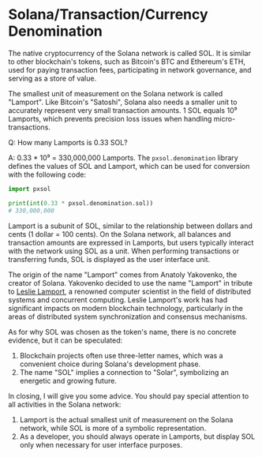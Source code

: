 # Solana/Transaction/Currency Denomination

The native cryptocurrency of the Solana network is called SOL. It is similar to other blockchain's tokens, such as Bitcoin's BTC and Ethereum's ETH, used for paying transaction fees, participating in network governance, and serving as a store of value.

The smallest unit of measurement on the Solana network is called "Lamport". Like Bitcoin's "Satoshi", Solana also needs a smaller unit to accurately represent very small transaction amounts. 1 SOL equals 10⁹ Lamports, which prevents precision loss issues when handling micro-transactions.

Q: How many Lamports is 0.33 SOL?

A: 0.33 * 10⁹ = 330,000,000 Lamports. The `pxsol.denomination` library defines the values of SOL and Lamport, which can be used for conversion with the following code:

```python
import pxsol

print(int(0.33 * pxsol.denomination.sol))
# 330,000,000
```

Lamport is a subunit of SOL, similar to the relationship between dollars and cents (1 dollar = 100 cents). On the Solana network, all balances and transaction amounts are expressed in Lamports, but users typically interact with the network using SOL as a unit. When performing transactions or transferring funds, SOL is displayed as the user interface unit.

The origin of the name "Lamport" comes from Anatoly Yakovenko, the creator of Solana. Yakovenko decided to use the name "Lamport" in tribute to [Leslie Lamport](https://en.wikipedia.org/wiki/Leslie_Lamport), a renowned computer scientist in the field of distributed systems and concurrent computing. Leslie Lamport's work has had significant impacts on modern blockchain technology, particularly in the areas of distributed system synchronization and consensus mechanisms.

As for why SOL was chosen as the token's name, there is no concrete evidence, but it can be speculated:

1. Blockchain projects often use three-letter names, which was a convenient choice during Solana's development phase.
2. The name "SOL" implies a connection to "Solar", symbolizing an energetic and growing future.

In closing, I will give you some advice. You should pay special attention to all activities in the Solana network:

1. Lamport is the actual smallest unit of measurement on the Solana network, while SOL is more of a symbolic representation.
2. As a developer, you should always operate in Lamports, but display SOL only when necessary for user interface purposes.
